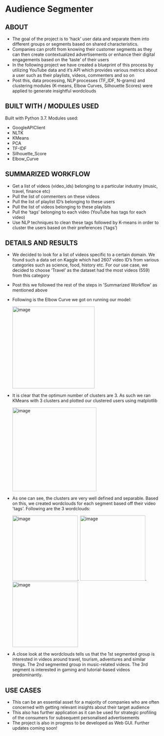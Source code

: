 # Audience Segmenter

## ABOUT

- The goal of the project is to ‘hack’ user data and separate them into different groups or segments based on shared characteristics. 
- Companies can profit from knowing their customer segments as they can then create contextualized advertisements or enhance their digital engagements based on the ‘taste’ of their users
- In the following project we have created a blueprint of this process by utilizing YouTube data and it’s API which provides various metrics about a user such as their playlists, videos, commenters and so on
- Post this, data processing, NLP processes (TF_IDF, N-grams) and clustering modules (K-means, Elbow Curves, Silhouette Scores) were applied to generate insightful wordclouds


## BUILT WITH / MODULES USED

Built with Python 3.7. Modules used:
 - GoogleAPIClient
 - NLTK
 - KMeans
 - PCA
 - TF-IDF
 - Silhouette_Score
 - Elbow_Curve

## SUMMARIZED WORKFLOW

- Get a list of videos (video_ids) belonging to a particular industry (music, travel, finance etc)
- Pull the list of commenters on these videos
- Pull the list of playlist ID’s belonging to these users
- Pull the list of videos belonging to these playlists
- Pull the ‘tags’ belonging to each video (YouTube has tags for each video)
- Use NLP techniques to clean these tags followed by K-means in order to cluster the users based on their preferences (‘tags’)


## DETAILS AND RESULTS

- We decided to look for a list of videos specific to a certain domain. We found such a data set on Kaggle which had 2607 video ID’s from various categories such as science, food, history etc. For our use case, we decided to choose ‘Travel’ as the dataset had the most videos (559) from this category
- Post this we followed the rest of the steps in 'Summarized Workflow' as mentioned above

- Following is the Elbow Curve we got on running our model: 

  <img width="268" alt="image" src="https://user-images.githubusercontent.com/69982245/172291120-c2f2efe6-2c8c-40ee-a33d-1e424b2c6e49.png">

- It is clear that the optimum number of clusters are 3. As such we ran KMeans with 3 clusters and plotted our clustered users using matplotlib

  <img width="274" alt="image" src="https://user-images.githubusercontent.com/69982245/172291203-cffa9c6c-551c-473b-b28b-838e66ae0b26.png">

- As one can see, the clusters are very well defined and separable. Based on this, we created wordclouds for each segment based off their video 'tags'. Following are the 3 wordclouds:

  <img width="213" alt="image" src="https://user-images.githubusercontent.com/69982245/172291357-e8795d75-6ce3-464f-9b88-5edfbadb51ee.png">. <img width="213" alt="image" src="https://user-images.githubusercontent.com/69982245/172291370-4fe0e8af-0a8b-477f-9d69-df61e70a07f3.png">. <img width="214" alt="image" src="https://user-images.githubusercontent.com/69982245/172291378-74493106-72a0-4a1f-acad-c7390db8cdd3.png">

- A close look at the wordclouds tells us that the 1st segmented group is interested in videos around travel, tourism, adventures and similar things. The 2nd segmented group in music-related videos. The 3rd segment is interested in gaming and tutorial-based videos predominantly.


## USE CASES
 - This can be an essential asset for a majority of companies who are often concerned with getting relevant insights about their target audience
 - This also has further application as it can be used for strategic profiling of the consumers for subsequent personalised advertisements
 - The project is also in progress to be developed as Web GUI. Further updates coming soon!
